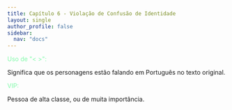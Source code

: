 ```yaml
---
title: Capítulo 6 - Violação de Confusão de Identidade
layout: single
author_profile: false
sidebar:
  nav: "docs"
---
```


<p style="color:#82faaa">Uso de "< >":</p> Significa que os personagens estão falando em Português no texto original.

<p style="color:#82faaa">VIP:</p> Pessoa de alta classe, ou de muita importância.
